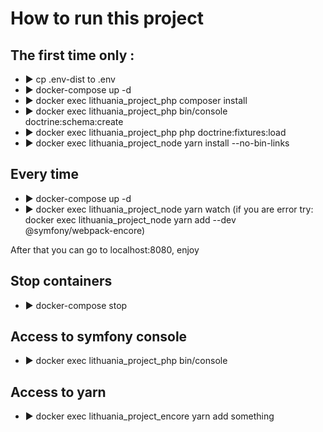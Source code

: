 # How to run this project

## The first time only :
 - ▶ cp .env-dist to .env
 - ▶ docker-compose up -d
 - ▶ docker exec lithuania_project_php composer install
 - ▶ docker exec lithuania_project_php bin/console doctrine:schema:create
 - ▶ docker exec lithuania_project_php php doctrine:fixtures:load
 - ▶ docker exec lithuania_project_node yarn install --no-bin-links
 
## Every time
 - ▶ docker-compose up -d
 - ▶ docker exec lithuania_project_node yarn watch (if you are error try: docker exec lithuania_project_node yarn add --dev @symfony/webpack-encore)

 After that you can go to localhost:8080, enjoy
 
 ## Stop containers
 - ▶ docker-compose stop
  
## Access to symfony console 
 - ▶ docker exec lithuania_project_php bin/console

## Access to yarn
 - ▶ docker exec lithuania_project_encore yarn add something


